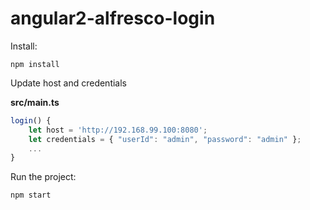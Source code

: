 # angular2-alfresco-login

Install:

```
npm install
```

Update host and credentials

**src/main.ts**
```ts
login() {
    let host = 'http://192.168.99.100:8080';
    let credentials = { "userId": "admin", "password": "admin" };
    ...
}
```

Run the project:

```
npm start
```